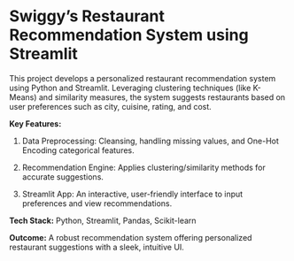# Swiggy’s Restaurant Recommendation System using Streamlit

This project develops a personalized restaurant recommendation system using Python and Streamlit. Leveraging clustering techniques (like K-Means) and similarity measures, the system suggests restaurants based on user preferences such as city, cuisine, rating, and cost.

**Key Features:**

  1. Data Preprocessing: Cleansing, handling missing values, and One-Hot Encoding categorical features.

  2. Recommendation Engine: Applies clustering/similarity methods for accurate suggestions.

  3. Streamlit App: An interactive, user-friendly interface to input preferences and view recommendations.

**Tech Stack:** Python, Streamlit, Pandas, Scikit-learn

**Outcome:** A robust recommendation system offering personalized restaurant suggestions with a sleek, intuitive UI.
